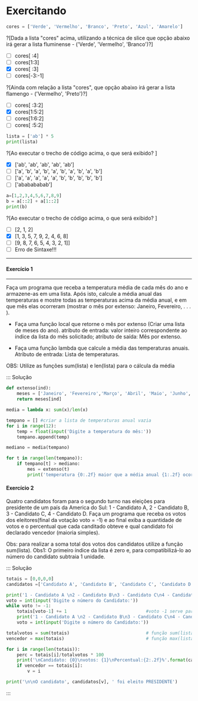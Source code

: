 # Exercitando

``` python
cores = ['Verde', 'Vermelho', 'Branco', 'Preto', 'Azul', 'Amarelo']

```
?[Dada a lista "cores" acima, utilizando a técnica de slice que opção abaixo irá gerar a lista fluminense - ('Verde', 'Vermelho', 'Branco')?]
-[ ] cores[ :4]
-[ ] cores[1:3]
-[x] cores[ :3]
-[ ] cores[-3:-1]

?[Ainda com relação a lista "cores", que opção abaixo irá gerar a lista flamengo - ('Vermelho', 'Preto')?]
-[ ] cores[ :3:2]
-[x] cores[1:5:2]
-[ ] cores[1:6:2]
-[ ] cores[ :5:2]

``` python
lista = ['ab'] * 5
print(lista)
```
?[Ao executar o trecho de código acima, o que será exibido? ]
-[x] ['ab', 'ab', 'ab', 'ab', 'ab']
-[ ] ['a', 'b', 'a', 'b', 'a', 'b', 'a', 'b', 'a', 'b']
-[ ] ['a', 'a', 'a', 'a', 'a', 'b', 'b', 'b', 'b', 'b']
-[ ] ['ababababab']

``` python
a=[1,2,3,4,5,6,7,8,9]
b = a[::2] + a[1::2]
print(b)
```
?[Ao executar o trecho de código acima, o que será exibido? ]
-[ ] [2, 1, 2] 
-[x] [1, 3, 5, 7, 9, 2, 4, 6, 8]
-[ ] [9, 8, 7, 6, 5, 4, 3, 2, 1]]
-[ ] Erro de Sintaxe!!! 
---

#### Exercício 1
---
Faça um programa que receba a temperatura média de cada mês do ano e armazene-as em uma lista. Após isto, calcule a média anual das temperaturas e mostre todas as temperaturas acima da média anual, e em que mês elas ocorreram (mostrar o mês por extenso: Janeiro, Fevereiro, . . . ).

+ Faça uma função local que retorne o mês por extenso (Criar uma lista de meses do ano). atributo de entrada: valor inteiro correspondente ao índice da lista do mês solicitado; atributo de saída: Mês por extenso.

+ Faça uma função lambda que calcule a média das temperaturas anuais. Atributo de entrada: Lista de temperaturas.

OBS: Utilize as funções sum(lista) e len(lista) para o cálcula da média

::: Solução
``` python
def extenso(ind):
    meses = ['Janeiro', 'Fevereiro','Março', 'Abril', 'Maio', 'Junho', 'Julho', 'Agosto', 'Setembro', 'Outubro', 'Novembro', 'Dezembro']
    return meses[ind]

media = lambda x: sum(x)/len(x)

tempano = [] #criar a lista de temperaturas anual vazia
for i in range(12):
    temp = float(input('Digite a temperatura do mês:'))
    tempano.append(temp) 

mediano = media(tempano)

for t in range(len(tempano)):
    if tempano[t] > mediano:
        mes = extenso(t)
        print('temperatura {0:.2f} maior que a média anual {1:.2f} ocorrida no mês: {2}'.format(tempano[t], mediano, mes))
```

#### Exercício 2
Quatro candidatos foram para o segundo turno nas eleições para presidente de um país da America do Sul:
    1 - Candidato A, 2 - Candidato B, 3 - Candidato C, 4 - Candidato D. 
Faça um programa que receba os votos dos eleitores(final da votação voto = -1) e ao final exiba a quantidade de votos e o percentual que cada canditado obteve e qual candidato foi declarado vencedor (maioria simples). 
    
Obs: para realizar a soma total dos votos dos candidatos utilize a função sum(lista).
Obs1: O primeiro índice da lista é zero e, para compatibilizá-lo ao número do candidato subtraia 1 unidade.
    
::: Solução
``` python
totais = [0,0,0,0]
candidatos =['Candidato A', 'Candidato B', 'Candidato C', 'Candidato D']

print('1 - Candidato A \n2 - Candidato B\n3 - Candidato C\n4 - Candidato D\n')
voto = int(input('Digite o número do Candidato:'))
while voto != -1:
    totais[voto-1] += 1                              #voto -1 serve para compatibilizar a posição do candidato na lista
    print('1 - Candidato A \n2 - Candidato B\n3 - Candidato C\n4 - Candidato D\n')
    voto = int(input('Digite o número do Candidato:'))

totalvotos = sum(totais)                             # função sum(lista) soma os valores dos itens da lista
vencedor = max(totais)                               # função max(lista) retorna o maior valor da lista 

for i in range(len(totais)):
    perc = totais[i]/totalvotos * 100
    print('\nCandidato: {0}\nvotos: {1}\nPercentual:{2:.2f}%'.format(candidatos[i],totais[i], perc))
    if vencedor == totais[i]:
        v = i

print('\n\nO candidato', candidatos[v], ' foi eleito PRESIDENTE')
```
:::
